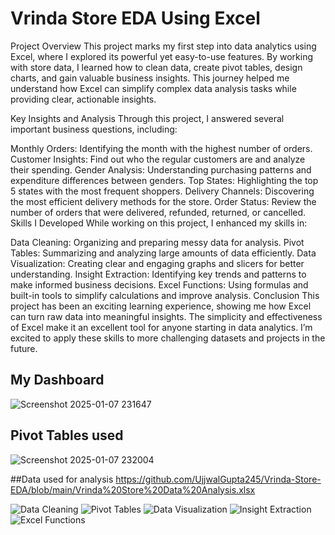 # Vrinda Store EDA Using Excel
Project Overview
This project marks my first step into data analytics using Excel, where I explored its powerful yet easy-to-use features. By working with store data, I learned how to clean data, create pivot tables, design charts, and gain valuable business insights. This journey helped me understand how Excel can simplify complex data analysis tasks while providing clear, actionable insights.

Key Insights and Analysis
Through this project, I answered several important business questions, including:

Monthly Orders: Identifying the month with the highest number of orders.
Customer Insights: Find out who the regular customers are and analyze their spending.
Gender Analysis: Understanding purchasing patterns and expenditure differences between genders.
Top States: Highlighting the top 5 states with the most frequent shoppers.
Delivery Channels: Discovering the most efficient delivery methods for the store.
Order Status: Review the number of orders that were delivered, refunded, returned, or cancelled.
Skills I Developed
While working on this project, I enhanced my skills in:

Data Cleaning: Organizing and preparing messy data for analysis.
Pivot Tables: Summarizing and analyzing large amounts of data efficiently.
Data Visualization: Creating clear and engaging graphs and slicers for better understanding.
Insight Extraction: Identifying key trends and patterns to make informed business decisions.
Excel Functions: Using formulas and built-in tools to simplify calculations and improve analysis.
Conclusion
This project has been an exciting learning experience, showing me how Excel can turn raw data into meaningful insights. The simplicity and effectiveness of Excel make it an excellent tool for anyone starting in data analytics. I’m excited to apply these skills to more challenging datasets and projects in the future.
## My Dashboard 
![Screenshot 2025-01-07 231647](https://github.com/user-attachments/assets/b60aade5-dba1-4a1e-b94b-48b8e4a08ced)

## Pivot Tables used
![Screenshot 2025-01-07 232004](https://github.com/user-attachments/assets/ac474089-b9db-4b1c-b9ba-009a04665d97)

##Data used for analysis <https://github.com/UjjwalGupta245/Vrinda-Store-EDA/blob/main/Vrinda%20Store%20Data%20Analysis.xlsx>

![Data Cleaning](https://img.shields.io/badge/Data%20Cleaning-Skill-brightgreen)
![Pivot Tables](https://img.shields.io/badge/Pivot%20Tables-Skill-blue)
![Data Visualization](https://img.shields.io/badge/Data%20Visualization-Skill-orange)
![Insight Extraction](https://img.shields.io/badge/Insight%20Extraction-Skill-yellowgreen)
![Excel Functions](https://img.shields.io/badge/Excel%20Functions-Skill-yellow)





